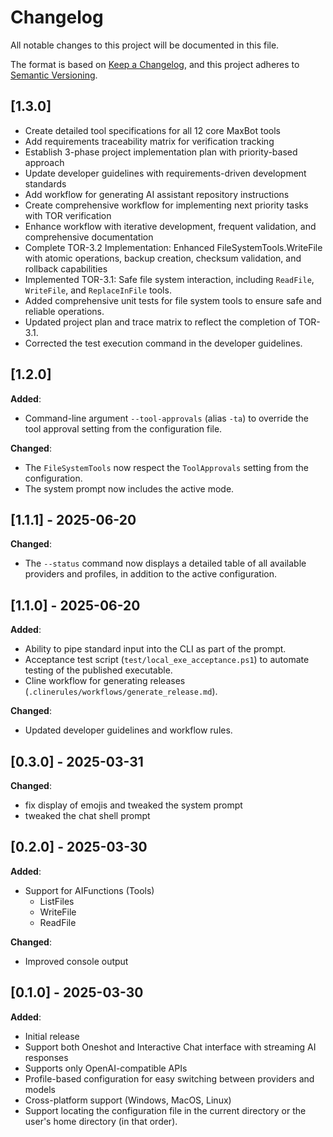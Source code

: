 # Changelog

All notable changes to this project will be documented in this file.

The format is based on [Keep a Changelog](https://keepachangelog.com/en/1.0.0/),
and this project adheres to [Semantic Versioning](https://semver.org/spec/v2.0.0.html).

## [1.3.0]

- Create detailed tool specifications for all 12 core MaxBot tools
- Add requirements traceability matrix for verification tracking
- Establish 3-phase project implementation plan with priority-based approach
- Update developer guidelines with requirements-driven development standards
- Add workflow for generating AI assistant repository instructions
- Create comprehensive workflow for implementing next priority tasks with TOR verification
- Enhance workflow with iterative development, frequent validation, and comprehensive documentation
- Complete TOR-3.2 Implementation: Enhanced FileSystemTools.WriteFile with atomic operations, backup creation, checksum validation, and rollback capabilities
- Implemented TOR-3.1: Safe file system interaction, including `ReadFile`, `WriteFile`, and `ReplaceInFile` tools.
- Added comprehensive unit tests for file system tools to ensure safe and reliable operations.
- Updated project plan and trace matrix to reflect the completion of TOR-3.1.
- Corrected the test execution command in the developer guidelines.

## [1.2.0]

__Added__:

- Command-line argument `--tool-approvals` (alias `-ta`) to override the tool approval setting from the configuration file.

__Changed__:

- The `FileSystemTools` now respect the `ToolApprovals` setting from the configuration.
- The system prompt now includes the active mode.

## [1.1.1] - 2025-06-20

__Changed__:

- The `--status` command now displays a detailed table of all available providers and profiles, in addition to the active configuration.

## [1.1.0] - 2025-06-20

__Added__:

- Ability to pipe standard input into the CLI as part of the prompt.
- Acceptance test script (`test/local_exe_acceptance.ps1`) to automate testing of the published executable.
- Cline workflow for generating releases (`.clinerules/workflows/generate_release.md`).

__Changed__:

- Updated developer guidelines and workflow rules.

## [0.3.0] - 2025-03-31

__Changed__:

- fix display of emojis and tweaked the system prompt
- tweaked the chat shell prompt

## [0.2.0] - 2025-03-30

__Added__:

- Support for AIFunctions (Tools)
  - ListFiles
  - WriteFile
  - ReadFile

__Changed__:

- Improved console output

## [0.1.0] - 2025-03-30

__Added__:

- Initial release
- Support both Oneshot and Interactive Chat interface with streaming AI responses
- Supports only OpenAI-compatible APIs
- Profile-based configuration for easy switching between providers and models
- Cross-platform support (Windows, MacOS, Linux)
- Support locating the configuration file in the current directory or the user's home directory (in that order).
